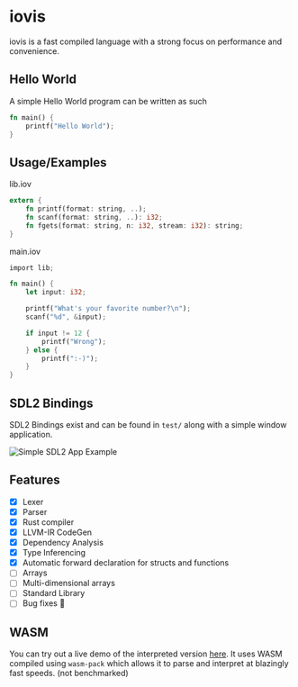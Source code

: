 
# iovis

iovis is a fast compiled language with a strong focus on performance and convenience.

## Hello World

A simple Hello World program can be written as such

```rust
fn main() {
    printf("Hello World");
}
```
## Usage/Examples

lib.iov
```rust
extern {
    fn printf(format: string, ..);
    fn scanf(format: string, ..): i32;
    fn fgets(format: string, n: i32, stream: i32): string;
}
```

main.iov

```rust
import lib;

fn main() {
    let input: i32;

    printf("What's your favorite number?\n");
    scanf("%d", &input);

    if input != 12 {
        printf("Wrong");
    } else {
        printf(":-)");
    }
}
```

## SDL2 Bindings

SDL2 Bindings exist and can be found in `test/` along with a simple window application.

![Simple SDL2 App Example](https://xirei.moe/uploader/?f=ajkeex8y.png)
## Features
- [x] Lexer
- [x] Parser
- [x] Rust compiler
- [x] LLVM-IR CodeGen
- [x] Dependency Analysis
- [x] Type Inferencing
- [x] Automatic forward declaration for structs and functions
- [ ] Arrays
- [ ] Multi-dimensional arrays
- [ ] Standard Library
- [ ] Bug fixes 🐛
## WASM

You can try out a live demo of the interpreted version [here](https://xirei.moe/iovis/). It uses WASM compiled using `wasm-pack` which allows it to parse and interpret at blazingly fast speeds. (not benchmarked)
